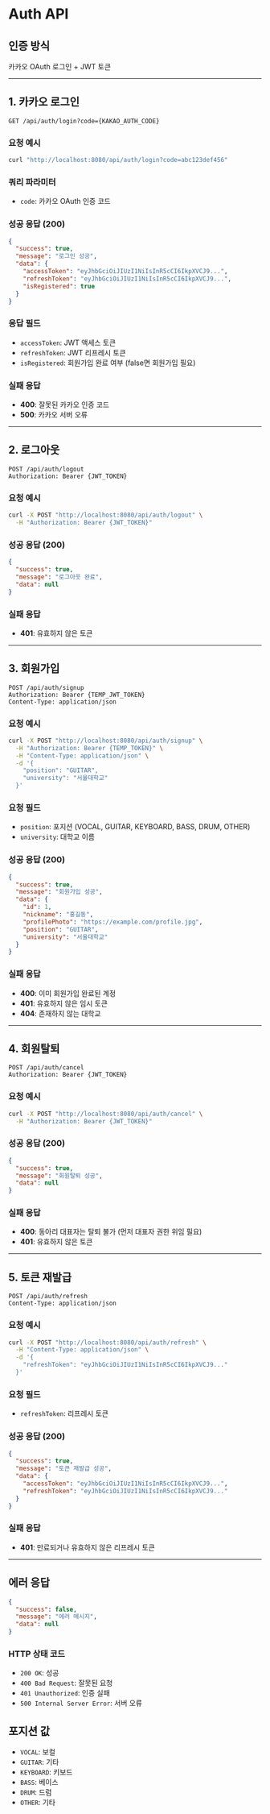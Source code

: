 # Auth API

## 인증 방식
카카오 OAuth 로그인 + JWT 토큰

---

## 1. 카카오 로그인
```
GET /api/auth/login?code={KAKAO_AUTH_CODE}
```

### 요청 예시
```bash
curl "http://localhost:8080/api/auth/login?code=abc123def456"
```

### 쿼리 파라미터
- `code`: 카카오 OAuth 인증 코드

### 성공 응답 (200)
```json
{
  "success": true,
  "message": "로그인 성공",
  "data": {
    "accessToken": "eyJhbGciOiJIUzI1NiIsInR5cCI6IkpXVCJ9...",
    "refreshToken": "eyJhbGciOiJIUzI1NiIsInR5cCI6IkpXVCJ9...",
    "isRegistered": true
  }
}
```

### 응답 필드
- `accessToken`: JWT 액세스 토큰
- `refreshToken`: JWT 리프레시 토큰
- `isRegistered`: 회원가입 완료 여부 (false면 회원가입 필요)

### 실패 응답
- **400**: 잘못된 카카오 인증 코드
- **500**: 카카오 서버 오류

---

## 2. 로그아웃
```
POST /api/auth/logout
Authorization: Bearer {JWT_TOKEN}
```

### 요청 예시
```bash
curl -X POST "http://localhost:8080/api/auth/logout" \
  -H "Authorization: Bearer {JWT_TOKEN}"
```

### 성공 응답 (200)
```json
{
  "success": true,
  "message": "로그아웃 완료",
  "data": null
}
```

### 실패 응답
- **401**: 유효하지 않은 토큰

---

## 3. 회원가입
```
POST /api/auth/signup
Authorization: Bearer {TEMP_JWT_TOKEN}
Content-Type: application/json
```

### 요청 예시
```bash
curl -X POST "http://localhost:8080/api/auth/signup" \
  -H "Authorization: Bearer {TEMP_TOKEN}" \
  -H "Content-Type: application/json" \
  -d '{
    "position": "GUITAR",
    "university": "서울대학교"
  }'
```

### 요청 필드
- `position`: 포지션 (VOCAL, GUITAR, KEYBOARD, BASS, DRUM, OTHER)
- `university`: 대학교 이름

### 성공 응답 (200)
```json
{
  "success": true,
  "message": "회원가입 성공",
  "data": {
    "id": 1,
    "nickname": "홍길동",
    "profilePhoto": "https://example.com/profile.jpg",
    "position": "GUITAR",
    "university": "서울대학교"
  }
}
```

### 실패 응답
- **400**: 이미 회원가입 완료된 계정
- **401**: 유효하지 않은 임시 토큰
- **404**: 존재하지 않는 대학교

---

## 4. 회원탈퇴
```
POST /api/auth/cancel
Authorization: Bearer {JWT_TOKEN}
```

### 요청 예시
```bash
curl -X POST "http://localhost:8080/api/auth/cancel" \
  -H "Authorization: Bearer {JWT_TOKEN}"
```

### 성공 응답 (200)
```json
{
  "success": true,
  "message": "회원탈퇴 성공",
  "data": null
}
```

### 실패 응답
- **400**: 동아리 대표자는 탈퇴 불가 (먼저 대표자 권한 위임 필요)
- **401**: 유효하지 않은 토큰

---

## 5. 토큰 재발급
```
POST /api/auth/refresh
Content-Type: application/json
```

### 요청 예시
```bash
curl -X POST "http://localhost:8080/api/auth/refresh" \
  -H "Content-Type: application/json" \
  -d '{
    "refreshToken": "eyJhbGciOiJIUzI1NiIsInR5cCI6IkpXVCJ9..."
  }'
```

### 요청 필드
- `refreshToken`: 리프레시 토큰

### 성공 응답 (200)
```json
{
  "success": true,
  "message": "토큰 재발급 성공",
  "data": {
    "accessToken": "eyJhbGciOiJIUzI1NiIsInR5cCI6IkpXVCJ9...",
    "refreshToken": "eyJhbGciOiJIUzI1NiIsInR5cCI6IkpXVCJ9..."
  }
}
```

### 실패 응답
- **401**: 만료되거나 유효하지 않은 리프레시 토큰

---

## 에러 응답
```json
{
  "success": false,
  "message": "에러 메시지",
  "data": null
}
```

### HTTP 상태 코드
- `200 OK`: 성공
- `400 Bad Request`: 잘못된 요청
- `401 Unauthorized`: 인증 실패
- `500 Internal Server Error`: 서버 오류

## 포지션 값
- `VOCAL`: 보컬
- `GUITAR`: 기타
- `KEYBOARD`: 키보드
- `BASS`: 베이스
- `DRUM`: 드럼
- `OTHER`: 기타